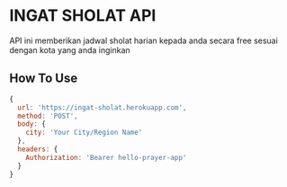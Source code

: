 # INGAT SHOLAT API

API ini memberikan jadwal sholat harian kepada anda secara free sesuai dengan kota yang anda inginkan

## How To Use

```js
{
  url: 'https://ingat-sholat.herokuapp.com',
  method: 'POST',
  body: {
    city: 'Your City/Region Name'
  },
  headers: {
    Authorization: 'Bearer hello-prayer-app'
  }
}
```
